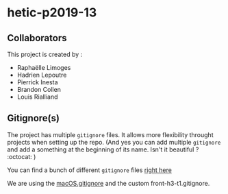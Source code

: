 # hetic-p2019-13

## Collaborators

This project is created by :

- Raphaëlle Limoges
- Hadrien Lepoutre
- Pierrick Inesta
- Brandon Collen
- Louis Rialliand

## Gitignore(s)

The project has multiple `gitignore` files. It allows more flexibility throught projects when setting up the repo. (And yes you can add multiple `gitignore` and add a something at the beginning of its name. Isn't it beautiful ? :octocat: )

You can find a bunch of different `gitignore` files [right here](https://github.com/github/gitignore)

We are using the [macOS.gitignore](https://github.com/github/gitignore/blob/master/Global/macOS.gitignore) and the custom front-h3-t1.gitignore.
